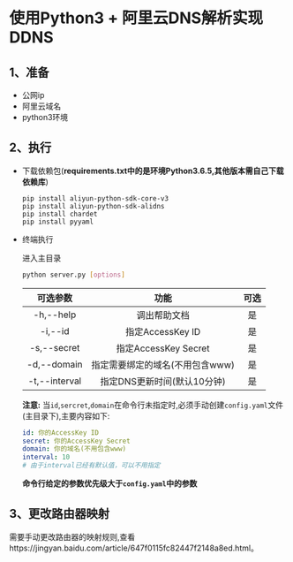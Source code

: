 # 使用Python3 + 阿里云DNS解析实现DDNS

## 1、准备

- 公网ip
- 阿里云域名
- python3环境

## 2、执行

- 下载依赖包(**requirements.txt中的是环境Python3.6.5,其他版本需自己下载依赖库**)

  ```
  pip install aliyun-python-sdk-core-v3
  pip install aliyun-python-sdk-alidns
  pip install chardet
  pip install pyyaml
  ```

  

- 终端执行

  进入主目录

  ```bash
  python server.py [options] 
  ```

  |   可选参数    |              功能               | 可选 |
  | :-----------: | :-----------------------------: | :--: |
  |   -h,--help   |          调出帮助文档           |  是  |
  |    -i,--id    |        指定AccessKey ID         |  是  |
  |  -s,--secret  |        指定AccessKey Secret         |  是  |
  |  -d,--domain  | 指定需要绑定的域名(不用包含www) |  是  |
  | -t,--interval |   指定DNS更新时间(默认10分钟)   |  是  |

  **注意:** 当`id`,`sercret`,`domain`在命令行未指定时,必须手动创建`config.yaml`文件(主目录下),主要内容如下:

  ```yaml
  id: 你的AccessKey ID
  secret: 你的AccessKey Secret
  domain: 你的域名(不用包含www)
  interval: 10
  # 由于interval已经有默认值，可以不用指定
  ```

  **命令行给定的参数优先级大于`config.yaml`中的参数**

## 3、更改路由器映射

需要手动更改路由器的映射规则,查看https://jingyan.baidu.com/article/647f0115fc82447f2148a8ed.html。

